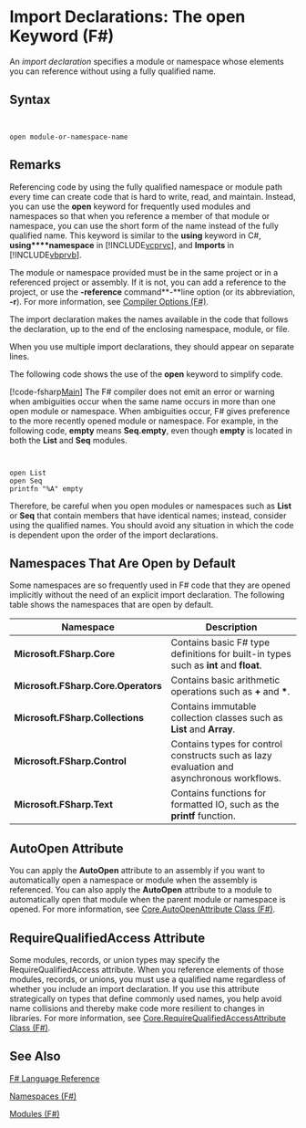 # Import Declarations: The open Keyword (F#)

An *import declaration* specifies a module or namespace whose elements you can reference without using a fully qualified name.


## Syntax


```


open module-or-namespace-name

```



## Remarks
Referencing code by using the fully qualified namespace or module path every time can create code that is hard to write, read, and maintain. Instead, you can use the **open** keyword for frequently used modules and namespaces so that when you reference a member of that module or namespace, you can use the short form of the name instead of the fully qualified name. This keyword is similar to the **using** keyword in C#, **using****namespace** in [!INCLUDE[vcprvc](../Token/vcprvc_md.md)], and **Imports** in [!INCLUDE[vbprvb](../Token/vbprvb_md.md)].

The module or namespace provided must be in the same project or in a referenced project or assembly. If it is not, you can add a reference to the project, or use the **-reference** command**-**line option (or its abbreviation, **-r**). For more information, see [Compiler Options &#40;F&#35;&#41;](Compiler+Options+%28FSharp%29.md).

The import declaration makes the names available in the code that follows the declaration, up to the end of the enclosing namespace, module, or file.

When you use multiple import declarations, they should appear on separate lines.

The following code shows the use of the **open** keyword to simplify code.

[!code-fsharp[Main](snippets/fslangref2/snippet6801.fs)]
    The F# compiler does not emit an error or warning when ambiguities occur when the same name occurs in more than one open module or namespace. When ambiguities occur, F# gives preference to the more recently opened module or namespace. For example, in the following code, **empty** means **Seq.empty**, even though **empty** is located in both the **List** and **Seq** modules.



```


open List
open Seq
printfn "%A" empty

```


Therefore, be careful when you open modules or namespaces such as **List** or **Seq** that contain members that have identical names; instead, consider using the qualified names. You should avoid any situation in which the code is dependent upon the order of the import declarations.


## Namespaces That Are Open by Default
Some namespaces are so frequently used in F# code that they are opened implicitly without the need of an explicit import declaration. The following table shows the namespaces that are open by default.



|Namespace|Description|
|---------|-----------|
|**Microsoft.FSharp.Core**|Contains basic F# type definitions for built-in types such as **int** and **float**.|
|**Microsoft.FSharp.Core.Operators**|Contains basic arithmetic operations such as **+** and **&#42;**.|
|**Microsoft.FSharp.Collections**|Contains immutable collection classes such as **List** and **Array**.|
|**Microsoft.FSharp.Control**|Contains types for control constructs such as lazy evaluation and asynchronous workflows.|
|**Microsoft.FSharp.Text**|Contains functions for formatted IO, such as the **printf** function.|

## AutoOpen Attribute
You can apply the **AutoOpen** attribute to an assembly if you want to automatically open a namespace or module when the assembly is referenced. You can also apply the **AutoOpen** attribute to a module to automatically open that module when the parent module or namespace is opened. For more information, see [Core.AutoOpenAttribute Class &#40;F&#35;&#41;](Core.AutoOpenAttribute+Class+%28FSharp%29.md).


## RequireQualifiedAccess Attribute
Some modules, records, or union types may specify the RequireQualifiedAccess attribute. When you reference elements of those modules, records, or unions, you must use a qualified name regardless of whether you include an import declaration. If you use this attribute strategically on types that define commonly used names, you help avoid name collisions and thereby make code more resilient to changes in libraries. For more information, see [Core.RequireQualifiedAccessAttribute Class &#40;F&#35;&#41;](Core.RequireQualifiedAccessAttribute+Class+%28FSharp%29.md).


## See Also
[F&#35; Language Reference](FSharp+Language+Reference.md)

[Namespaces &#40;F&#35;&#41;](Namespaces+%28FSharp%29.md)

[Modules &#40;F&#35;&#41;](Modules+%28FSharp%29.md)

